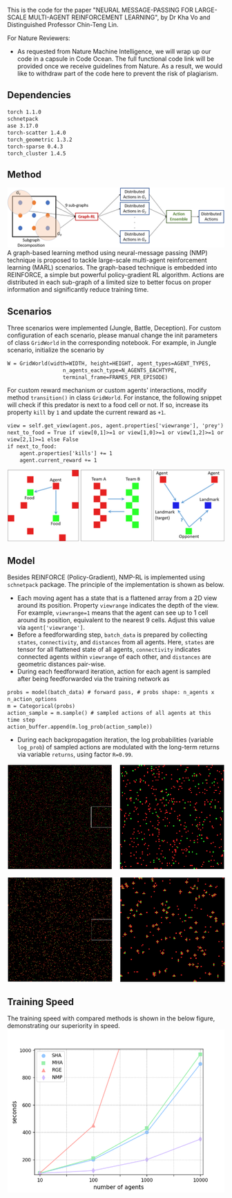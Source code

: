 This is the code for the paper "NEURAL MESSAGE-PASSING FOR LARGE-SCALE MULTI-AGENT REINFORCEMENT LEARNING", by Dr Kha Vo and Distinguished Professor Chin-Teng Lin.

For Nature Reviewers:
- As requested from Nature Machine Intelligence, we will wrap up our code in a capsule in Code Ocean. The full functional code link will be provided once we receive guidelines from Nature. As a result, we would like to withdraw part of the code here to prevent the risk of plagiarism.

## Dependencies
```
torch 1.1.0
schnetpack 
ase 3.17.0
torch-scatter 1.4.0
torch_geometric 1.3.2
torch-sparse 0.4.3
torch_cluster 1.4.5
```

## Method
![](https://github.com/cibciuts/NMP_MARL/blob/master/figures/Kha.png)
A graph-based learning method using neural-message passing (NMP) technique is proposed to tackle large-scale multi-agent reinforcement learning (MARL) scenarios. The graph-based technique is embedded into REINFORCE, a simple but powerful policy-gradient RL algorithm. Actions are distributed in each sub-graph of a limited size to better focus on proper information and significantly reduce training time. 

## Scenarios
Three scenarios were implemented (Jungle, Battle, Deception). For custom configuration of each scenario, please manual change the init parameters of class `GridWorld` in the corresponding notebook. For example, in Jungle scenario, initialize the scenario by
```
W = GridWorld(width=WIDTH, height=HEIGHT, agent_types=AGENT_TYPES, 
                  n_agents_each_type=N_AGENTS_EACHTYPE,
                  terminal_frame=FRAMES_PER_EPISODE) 
```
For custom reward mechanism or custom agents' interactions, modify method `transition()` in class `GridWorld`. For instance, the following snippet will check if this predator is next to a food cell or not. If so, increase its property `kill` by `1` and update the current reward as `+1`.
``` 
view = self.get_view(agent.pos, agent.properties['viewrange'], 'prey')
next_to_food = True if view[0,1]>=1 or view[1,0]>=1 or view[1,2]>=1 or view[2,1]>=1 else False
if next_to_food: 
    agent.properties['kills'] += 1
    agent.current_reward += 1
```
![](https://github.com/cibciuts/NMP_MARL/blob/master/figures/scenarios.png)

## Model
Besides REINFORCE (Policy-Gradient), NMP-RL is implemented using `schnetpack` package. The principle of the implementation is shown as below.
- Each moving agent has a state that is a flattened array from a 2D view around its position. Property `viewrange` indicates the depth of the view. For example, `viewrange=1` means that the agent can see up to 1 cell around its position, equivalent to the nearest 9 cells. Adjust this value via `agent['viewrange']`.
- Before a feedforwarding step, `batch_data` is prepared by collecting `states`, `connectivity`, and `distances` from all agents. Here, `states` are tensor for all flattened state of all agents, `connectivity` indicates connected agents within `viewrange` of each other, and `distances` are geometric distances pair-wise.
- During each feedforward iteration, action for each agent is sampled after being feedforwarded via the training network as
```
probs = model(batch_data) # forward pass, # probs shape: n_agents x n_action_options 
m = Categorical(probs)
action_sample = m.sample() # sampled actions of all agents at this time step
action_buffer.append(m.log_prob(action_sample))
```
- During each backpropagation iteration, the log probabilities (variable `log_prob`) of sampled actions are modulated with the long-term returns via variable `returns`, using factor `R=0.99`. 

![](https://github.com/cibciuts/NMP_MARL/blob/master/figures/jungle_init_big.png)

![](https://github.com/cibciuts/NMP_MARL/blob/master/figures/jungle_trained_big.png)

## Training Speed
The training speed with compared methods is shown in the below figure, demonstrating our superiority in speed.
![](https://github.com/cibciuts/NMP_MARL/blob/master/figures/perf.png)


